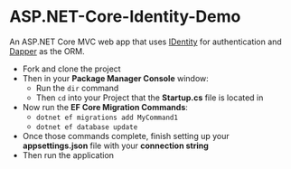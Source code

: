 # ASP.NET-Core-Identity-Demo
An ASP.NET Core MVC web app that uses [IDentity](https://docs.microsoft.com/en-us/azure/active-directory/develop/) for authentication and [Dapper](https://github.com/DapperLib/Dapper) as the ORM.

- Fork and clone the project
- Then in your **Package Manager Console** window:
  - Run the `dir` command
  - Then `cd` into your Project that the **Startup.cs** file is located in
- Now run the **EF Core Migration Commands**:
  - `dotnet ef migrations add MyCommand1`
  - `dotnet ef database update`
- Once those commands complete, finish setting up your **appsettings.json** file with your **connection string**
- Then run the application

